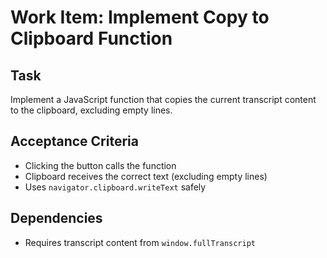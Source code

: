 # Work Item: Implement Copy to Clipboard Function

## Task
Implement a JavaScript function that copies the current transcript content to the clipboard, excluding empty lines.

## Acceptance Criteria

- Clicking the button calls the function
- Clipboard receives the correct text (excluding empty lines)
- Uses `navigator.clipboard.writeText` safely

## Dependencies
- Requires transcript content from `window.fullTranscript`
